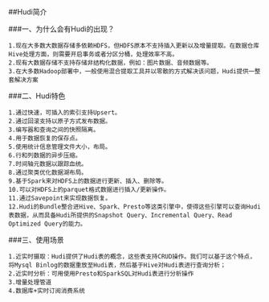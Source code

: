 ##Hudi简介

###一、为什么会有Hudi的出现？

    1.现在大多数大数据存储多依赖HDFS，但HDFS原本不支持插入更新以及增量提取。在数据仓库Hive处理方面，则需要开启事务或者分区分桶，处理效率不高。
    2.现有大数据存储不支持存储非结构化数据，例如：图片数据、音频数据等。
    3.在大多数Hadoop部署中，一般使用混合提取工具并以零散的方式解决该问题，Hudi提供一整套解决方案
    
###二、Hudi特色

    1.通过快速，可插入的索引支持Upsert。
    2.通过回滚支持以原子方式发布数据。 
    3.编写器和查询之间的快照隔离。
    4.用于数据恢复的保存点。
    5.使用统计信息管理文件大小，布局。   
    6.行和列数据的异步压缩。
    7.时间轴元数据以跟踪血统。
    8.通过聚类优化数据湖布局。
    9.基于Spark来对HDFS上的数据进行更新、插入、删除等。
    10.可以对HDFS上的parquet格式数据进行插入/更新操作。
    11.通过Savepoint来实现数据恢复。
    12.Hudi的Bundle整合进Hive、Spark、Presto等这类引擎中，使得这些引擎可以查询Hudi表数据，从而具备Hudi所提供的Snapshot Query、Incremental Query、Read Optimized Query的能力。
    
###三、使用场景

    1.近实时摄取：Hudi提供了Hudi表的概念，这些表支持CRUD操作。我们可以基于这个特点，将Mysql Binlog的数据重放至Hudi表，然后基于Hive对Hudi表进行查询分析；
    2.近实时分析：可用使用Presto和SparkSQL对Hudi表进行分析操作
    3.增量处理管道
    4.数据库+实时订阅消费系统
    